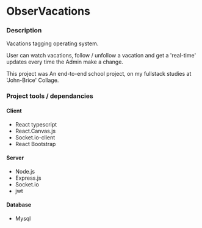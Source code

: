 # ObserVacations 


### Description
Vacations tagging operating system.

User can watch vacations, follow / unfollow a vacation and get a 'real-time' updates every time the Admin make a change.

This project was An end-to-end school project, on my fullstack studies at 'John-Brice' Collage.


### Project tools / dependancies

#### Client
 - React typescript
 - React.Canvas.js
 - Socket.io-client
 - React Bootstrap
 
#### Server
 - Node.js
 - Express.js
 - Socket.io
 - jwt

#### Database
 - Mysql